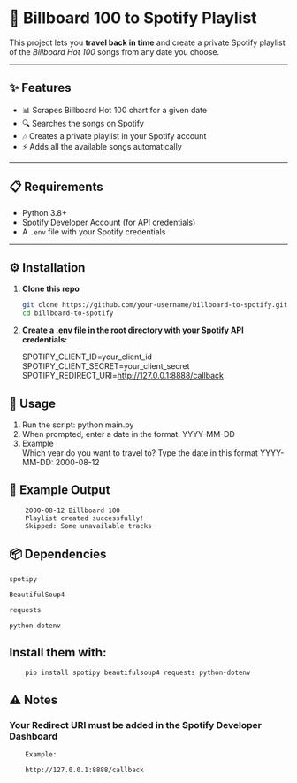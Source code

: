 # 🎵 Billboard 100 to Spotify Playlist  

This project lets you **travel back in time** and create a private Spotify playlist of the *Billboard Hot 100* songs from any date you choose.  

---

## ✨ Features  
- 📊 Scrapes Billboard Hot 100 chart for a given date  
- 🔍 Searches the songs on Spotify  
- 🎶 Creates a private playlist in your Spotify account  
- ⚡ Adds all the available songs automatically  

---

## 📋 Requirements  
- Python 3.8+  
- Spotify Developer Account (for API credentials)  
- A `.env` file with your Spotify credentials  

---

## ⚙️ Installation  

1. **Clone this repo**  
   ```bash
   git clone https://github.com/your-username/billboard-to-spotify.git
   cd billboard-to-spotify

2. **Create a .env file in the root directory with your Spotify API credentials:**

    SPOTIPY_CLIENT_ID=your_client_id  
    SPOTIPY_CLIENT_SECRET=your_client_secret  
    SPOTIPY_REDIRECT_URI=http://127.0.0.1:8888/callback  

## 🚀 Usage
1. Run the script:
        python main.py
2. When prompted, enter a date in the format:
        YYYY-MM-DD
3. Example    
        Which year do you want to travel to? Type the date in this format YYYY-MM-DD: 2000-08-12

## 📌 Example Output
        2000-08-12 Billboard 100
        Playlist created successfully!
        Skipped: Some unavailable tracks

## 📦 Dependencies

    spotipy

    BeautifulSoup4

    requests

    python-dotenv

## Install them with:
        pip install spotipy beautifulsoup4 requests python-dotenv


## ⚠️ Notes

### Your Redirect URI must be added in the Spotify Developer Dashboard

        Example:

        http://127.0.0.1:8888/callback